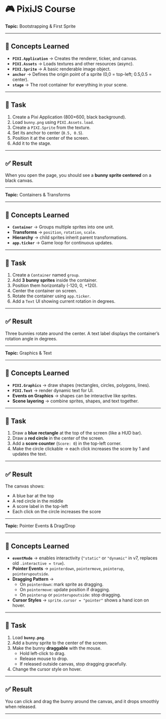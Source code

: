# 🎮 PixiJS Course
**Topic:** Bootstrapping & First Sprite  

---

## 🔑 Concepts Learned
- **`PIXI.Application`** → Creates the renderer, ticker, and canvas.  
- **`PIXI.Assets`** → Loads textures and other resources (async).  
- **`PIXI.Sprite`** → A basic renderable image object.  
- **`anchor`** → Defines the origin point of a sprite (0,0 = top-left; 0.5,0.5 = center).  
- **`stage`** → The root container for everything in your scene.  

---

## 📝 Task
1. Create a Pixi Application (800×600, black background).  
2. Load `bunny.png` using `PIXI.Assets.load`.  
3. Create a `PIXI.Sprite` from the texture.  
4. Set its anchor to center (`0.5, 0.5`).  
5. Position it at the center of the screen.  
6. Add it to the stage. 

---

## ✅ Result
When you open the page, you should see a **bunny sprite centered** on a black canvas.  

---

**Topic:** Containers & Transforms  

---

## 🔑 Concepts Learned
- **`Container`** → Groups multiple sprites into one unit.  
- **Transforms** → `position`, `rotation`, `scale`.  
- **Hierarchy** → child sprites inherit parent transformations.  
- **`app.ticker`** → Game loop for continuous updates.  

---

## 📝 Task
1. Create a `Container` named `group`.  
2. Add **3 bunny sprites** inside the container.  
3. Position them horizontally (-120, 0, +120).  
4. Center the container on screen.  
5. Rotate the container using `app.ticker`.  
6. Add a `Text` UI showing current rotation in degrees. 

---

## ✅ Result
Three bunnies rotate around the center. A text label displays the container’s rotation angle in degrees.

---

**Topic:** Graphics & Text  

---

## 🔑 Concepts Learned
- **`PIXI.Graphics`** → draw shapes (rectangles, circles, polygons, lines).  
- **`PIXI.Text`** → render dynamic text for UI.  
- **Events on Graphics** → shapes can be interactive like sprites.  
- **Scene layering** → combine sprites, shapes, and text together.  

---

## 📝 Task
1. Draw a **blue rectangle** at the top of the screen (like a HUD bar).  
2. Draw a **red circle** in the center of the screen.  
3. Add a **score counter** (`Score: 0`) in the top-left corner.  
4. Make the circle clickable → each click increases the score by 1 and updates the text.  

---

## ✅ Result
The canvas shows:  
- A blue bar at the top  
- A red circle in the middle  
- A score label in the top-left  
- Each click on the circle increases the score  

---

**Topic:** Pointer Events & Drag/Drop  

---

## 🔑 Concepts Learned
- **`eventMode`** → enables interactivity (`"static"` or `"dynamic"` in v7, replaces old `.interactive = true`).  
- **Pointer Events** → `pointerdown`, `pointermove`, `pointerup`, `pointerupoutside`.  
- **Dragging Pattern** → 
  - On `pointerdown`: mark sprite as dragging.  
  - On `pointermove`: update position if dragging.  
  - On `pointerup` or `pointerupoutside`: stop dragging.  
- **Cursor Styles** → `sprite.cursor = "pointer"` shows a hand icon on hover.  

---

## 📝 Task
1. Load **`bunny.png`**.  
2. Add a bunny sprite to the center of the screen.  
3. Make the bunny **draggable** with the mouse.  
   - Hold left-click to drag.  
   - Release mouse to drop.  
   - If released outside canvas, stop dragging gracefully.  
4. Change the cursor style on hover.  

---

## ✅ Result
You can click and drag the bunny around the canvas, and it drops smoothly when released.  

---